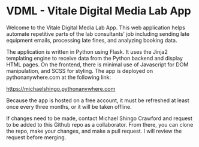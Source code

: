 # VDML - Vitale Digital Media Lab App

Welcome to the Vitale Digital Media Lab App. This web application helps automate repetitive parts of the lab consultants' job including sending late equipment emails, processing late fines, and analyzing booking data.

The application is written in Python using Flask. It uses the Jinja2 templating engine to receive data from the Python backend and display HTML pages. On the frontend, there is minimal use of Javascript for DOM manipulation, and SCSS for styling. The app is deployed on pythonanywhere.com at the following link:

https://michaelshingo.pythonanywhere.com

Because the app is hosted on a free account, it must be refreshed at least once every three months, or it will be taken offline.

If changes need to be made, contact Michael Shingo Crawford and request to be added to this Github repo as a collaborator. From there, you can clone the repo, make your changes, and make a pull request. I will review the request before merging.